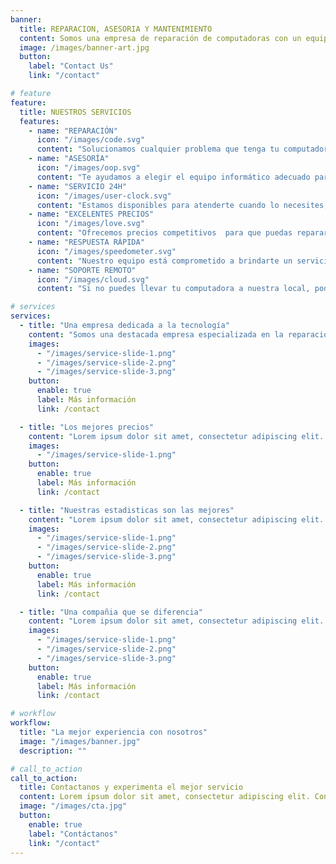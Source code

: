 ```yaml
---
banner:
  title: REPARACION, ASESORIA Y MANTENIMIENTO
  content: Somos una empresa de reparación de computadoras con un equipo de técnicos altamente calificados que pueden diagnosticar y reparar cualquier problema que tenga su equipo. Ofrecemos un servicio rápido y eficiente, con precios competitivos.<br>Además, contamos con una garantía de satisfacción en todos nuestros trabajos.
  image: /images/banner-art.jpg
  button:
    label: "Contact Us"
    link: "/contact"

# feature
feature:
  title: NUESTROS SERVICIOS
  features:
    - name: "REPARACIÓN"
      icon: "/images/code.svg"
      content: "Solucionamos cualquier problema que tenga tu computadora, desde fallas de hardware y software hasta mantenimiento preventivo."
    - name: "ASESORÍA"
      icon: "/images/oop.svg"
      content: "Te ayudamos a elegir el equipo informático adecuado para tus necesidades, y te brindamos soporte técnico para sacarle el máximo provecho."
    - name: "SERVICIO 24H"
      icon: "/images/user-clock.svg"
      content: "Estamos disponibles para atenderte cuando lo necesites, incluso fuera del horario comercial"
    - name: "EXCELENTES PRECIOS"
      icon: "/images/love.svg"
      content: "Ofrecemos precios competitivos  para que puedas reparar y mejorar tu computadora con una inversión reducida."
    - name: "RESPUESTA RÁPIDA"
      icon: "/images/speedometer.svg"
      content: "Nuestro equipo está comprometido a brindarte un servicio rápido y eficiente."
    - name: "SOPORTE REMOTO"
      icon: "/images/cloud.svg"
      content: "Si no puedes llevar tu computadora a nuestra local, podemos brindarte soporte remoto para solucionar tu problema."

# services
services:
  - title: "Una empresa dedicada a la tecnología"
    content: "Somos una destacada empresa especializada en la reparación, asesoría y mantenimiento de computadoras. Con años de experiencia en el campo de la tecnología, nuestro equipo altamente capacitado está comprometido en brindar soluciones eficientes y confiables para todas tus necesidades informáticas. Ya sea que necesites una reparación rápida y precisa, asesoramiento experto en hardware o software, o mantenimiento preventivo para mantener tus sistemas en óptimas condiciones, SERVIRAM es tu socio confiable en el mundo digital. Nuestra dedicación a la excelencia y el servicio al cliente nos distingue como la elección ideal para todas tus preocupaciones tecnológicas."
    images:
      - "/images/service-slide-1.png"
      - "/images/service-slide-2.png"
      - "/images/service-slide-3.png"
    button:
      enable: true
      label: Más información
      link: /contact

  - title: "Los mejores precios"
    content: "Lorem ipsum dolor sit amet, consectetur adipiscing elit. Consequat tristique eget amet, tempus eu at consecttur. Leo facilisi nunc viverra tellus. Ac laoreet sit vel consquat. consectetur adipiscing elit. Consequat tristique eget amet, tempus eu at consecttur. Leo facilisi nunc viverra tellus. Ac laoreet sit vel consquat."
    images:
      - "/images/service-slide-1.png"
    button:
      enable: true
      label: Más información
      link: /contact

  - title: "Nuestras estadisticas son las mejores"
    content: "Lorem ipsum dolor sit amet, consectetur adipiscing elit. Consequat tristique eget amet, tempus eu at consecttur. Leo facilisi nunc viverra tellus. Ac laoreet sit vel consquat. consectetur adipiscing elit. Consequat tristique eget amet, tempus eu at consecttur. Leo facilisi nunc viverra tellus. Ac laoreet sit vel consquat."
    images:
      - "/images/service-slide-1.png"
      - "/images/service-slide-2.png"
      - "/images/service-slide-3.png"
    button:
      enable: true
      label: Más información
      link: /contact

  - title: "Una compañia que se diferencia"
    content: "Lorem ipsum dolor sit amet, consectetur adipiscing elit. Consequat tristique eget amet, tempus eu at consecttur. Leo facilisi nunc viverra tellus. Ac laoreet sit vel consquat. consectetur adipiscing elit. Consequat tristique eget amet, tempus eu at consecttur. Leo facilisi nunc viverra tellus. Ac laoreet sit vel consquat."
    images:
      - "/images/service-slide-1.png"
      - "/images/service-slide-2.png"
      - "/images/service-slide-3.png"
    button:
      enable: true
      label: Más información
      link: /contact

# workflow
workflow:
  title: "La mejor experiencia con nosotros"
  image: "/images/banner.jpg"
  description: ""

# call_to_action
call_to_action:
  title: Contactanos y experimenta el mejor servicio
  content: Lorem ipsum dolor sit amet, consectetur adipiscing elit. Consequat tristique eget amet, tempus eu at consecttur.
  image: "/images/cta.jpg"
  button:
    enable: true
    label: "Contáctanos"
    link: "/contact"
---
```


